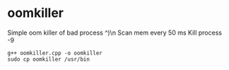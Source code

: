 # oomkiller
Simple oom killer of bad process ^)\n
Scan mem every 50 ms
Kill process -9

```
g++ oomkiller.cpp -o oomkiller
sudo cp oomkiller /usr/bin
```
